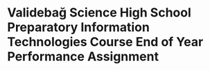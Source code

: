 # Validebağ Science High School Preparatory Information Technologies Course End of Year Performance Assignment


